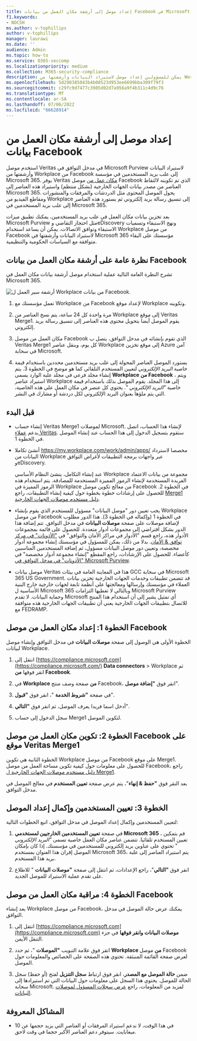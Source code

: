 ```yaml
---
title: إعداد موصل إلى أرشفة مكان العمل من بيانات Facebook في Microsoft 365
f1.keywords:
- NOCSH
ms.author: v-tophillips
author: v-tophillips
manager: laurawi
ms.date: ''
audience: Admin
ms.topic: how-to
ms.service: O365-seccomp
ms.localizationpriority: medium
ms.collection: M365-security-compliance
description: يمكن للمسؤولين إعداد موصل لاستيراد البيانات وأرشفتها من Workplace من Facebook، والتي تتم أرشفتها على موقع Veritas's Merge1، إلى Microsoft 365. يتطلب إعداد موصل العمل مع Veritas يتيح لك هذا الموصل أرشفة البيانات من مصادر بيانات الجهات الخارجية في Microsoft 365 حتى تتمكن من استخدام ميزات التوافق مثل الاحتجاز القانوني والبحث في المحتوى ونهج الاستبقاء لإدارة بيانات الجهات الخارجية لمؤسستك.
ms.openlocfilehash: 5d298385043b4b08523d953ee6699bba309f79f3
ms.sourcegitcommit: c29fc9d7477c3985d02d7a956a9f4b311c4d9c76
ms.translationtype: MT
ms.contentlocale: ar-SA
ms.lasthandoff: 07/06/2022
ms.locfileid: "66628914"
---
```

# <a name="set-up-a-connector-to-archive-workplace-from-facebook-data"></a>إعداد موصل إلى أرشفة مكان العمل من بيانات Facebook

استخدم موصل Veritas في مدخل التوافق في Microsoft Purview لاستيراد البيانات وأرشفتها من Workplace من Facebook إلى علب بريد المستخدمين في مؤسسة Microsoft 365. يوفر Veritas [مكان عمل من](https://globanet.com/workplace/) موصل Facebook الذي تم تكوينه لالتقاط العناصر من مصدر بيانات الجهات الخارجية (بشكل منتظم) واستيراد هذه العناصر إلى Microsoft 365. يحول الموصل المحتوى مثل الدردشات والمرفقات والمنشورات ومقاطع الفيديو من Workplace إلى تنسيق رسالة بريد إلكتروني ثم يستورد هذه العناصر إلى علب بريد المستخدمين في Microsoft 365.

بعد تخزين بيانات مكان العمل في علب بريد المستخدمين، يمكنك تطبيق ميزات Microsoft Purview مثل احتجاز التقاضي وeDiscovery ونهج الاستبقاء وتسميات الاستبقاء وتوافق الاتصالات. يمكن أن يساعد استخدام Workplace من موصل Facebook لاستيراد البيانات وأرشفتها في Microsoft 365 مؤسستك على البقاء متوافقة مع السياسات الحكومية والتنظيمية.

## <a name="overview-of-archiving-workplace-from-facebook-data"></a>نظرة عامة على أرشفة مكان العمل من بيانات Facebook

تشرح النظرة العامة التالية عملية استخدام موصل أرشفة بيانات مكان العمل في Microsoft 365.

![أرشفة سير العمل ل Workplace من بيانات Facebook.](../media/WorkplaceConnectorWorkflow.png)

1. تعمل مؤسستك مع Workplace من Facebook لإعداد موقع Workplace وتكوينه.

2. مرة واحدة كل 24 ساعة، يتم نسخ العناصر من Workplace إلى موقع Veritas Merge1. يقوم الموصل أيضا بتحويل محتوى هذه العناصر إلى تنسيق رسالة بريد إلكتروني.

3. مكان العمل من موصل Facebook الذي تقوم بإنشائه في مدخل التوافق، يتصل ب Veritas Merge1 كل يوم، وينقل عناصر Workplace إلى موقع تخزين Azure آمن في سحابة Microsoft.

4. يستورد الموصل العناصر المحولة إلى علب بريد مستخدمين محددين باستخدام قيمة خاصية *البريد الإلكتروني* لتعيين المستخدم التلقائي كما هو موضح في الخطوة 3. يتم إنشاء مجلد فرعي في مجلد علبة الوارد يسمى **Workplace من Facebook** ، ويتم استيراد عناصر Workplace إلى هذا المجلد. يقوم الموصل بذلك باستخدام قيمة خاصية *"البريد الإلكتروني* ". يحتوي كل عنصر في مكان العمل على هذه الخاصية، التي يتم ملؤها بعنوان البريد الإلكتروني لكل دردشة أو مشارك في النشر.

## <a name="before-you-begin"></a>قبل البدء

- إنشاء حساب Veritas Merge1 لموصلات Microsoft. لإنشاء هذا الحساب، اتصل بدعم [عملاء Veritas](https://globanet.com/ms-connectors-contact). ستقوم بتسجيل الدخول إلى هذا الحساب عند إنشاء الموصل في الخطوة 1.

- أنشئ تكاملا https://my.workplace.com/work/admin/apps/ مخصصا لاسترداد البيانات من Workplace عبر واجهات برمجة التطبيقات لأغراض التوافق وeDiscovery.

   عند إنشاء التكامل، ينشئ النظام الأساسي Workplace مجموعة من بيانات الاعتماد الفريدة المستخدمة لإنشاء الرموز المميزة المستخدمة للمصادقة. يتم استخدام هذه الرموز المميزة في Workplace من معالج تكوين موصل Facebook في الخطوة 2. للحصول على إرشادات خطوة بخطوة حول كيفية إنشاء التطبيقات، راجع [Merge1 دليل مستخدم موصلات الجهات الخارجية](https://docs.ms.merge1.globanetportal.com/Merge1%20Third-Party%20Connectors%20Workplace%20from%20Facebook%20User%20Guide%20.pdf).

- يجب تعيين دور "موصل البيانات" مسؤول للمستخدم الذي يقوم بإنشاء Workplace من موصل Facebook في الخطوة 1 (وإكماله في الخطوة 3). هذا الدور مطلوب لإضافة موصلات على صفحة **موصلات البيانات** في مدخل التوافق. تتم إضافة هذا الدور بشكل افتراضي إلى مجموعات أدوار متعددة. للحصول على قائمة بمجموعات الأدوار هذه، راجع قسم "الأدوار في مراكز الأمان والتوافق" في ["الأذونات" في مركز توافق & الأمان](../security/office-365-security/permissions-in-the-security-and-compliance-center.md#roles-in-the-security--compliance-center). بدلا من ذلك، يمكن للمسؤول في مؤسستك إنشاء مجموعة أدوار مخصصة، وتعيين دور موصل البيانات مسؤول، ثم إضافة المستخدمين المناسبين كأعضاء. للحصول على الإرشادات، راجع المقطع "إنشاء مجموعة أدوار مخصصة" في ["الأذونات" في مدخل التوافق في Microsoft Purview](microsoft-365-compliance-center-permissions.md#create-a-custom-role-group).

- موصل بيانات Veritas هذا في المعاينة العامة في بيئات GCC في سحابة Microsoft 365 US Government. قد تتضمن تطبيقات وخدمات الجهات الخارجية تخزين بيانات العملاء في مؤسستك وإرسالها ومعالجتها على أنظمة تابعة لجهات خارجية خارج البنية الأساسية ل Microsoft 365 وبالتالي لا تغطيها التزامات Microsoft Purview وحماية البيانات. لا تقدم Microsoft أي تمثيل يشير إلى أن استخدام هذا المنتج للاتصال بتطبيقات الجهات الخارجية يعني أن تطبيقات الجهات الخارجية هذه متوافقة مع FEDRAMP.

## <a name="step-1-set-up-the-workplace-from-facebook-connector"></a>الخطوة 1: إعداد مكان العمل من موصل Facebook

الخطوة الأولى هي الوصول إلى صفحة **موصلات البيانات** في مدخل التوافق وإنشاء موصل لبيانات Workplace.

1. انتقل إلى [https://compliance.microsoft.com](https://compliance.microsoft.com/) **Data connectors** >  Workplace ثم انقر فوقها **من Facebook**.

2. في **Workplace من** صفحة وصف منتج Facebook، انقر فوق **"إضافة موصل**".

3. في صفحة **"شروط الخدمة** "، انقر فوق **"قبول**".

4. أدخل اسما فريدا يعرف الموصل، ثم انقر فوق **"التالي**".

5. سجل الدخول إلى حساب Merge1 لتكوين الموصل.

## <a name="step-2-configure-the-workplace-from-facebook-connector-on-the-veritas-merge1-site"></a>الخطوة 2: تكوين مكان العمل من موصل Facebook على موقع Veritas Merge1

الخطوة الثانية هي تكوين Workplace من موصل Facebook على موقع Merge1. للحصول على معلومات حول كيفية تكوين مساحة العمل من موصل Facebook، راجع [دليل مستخدم موصلات الجهات الخارجية ل Merge1](https://docs.ms.merge1.globanetportal.com/Merge1%20Third-Party%20Connectors%20Workplace%20from%20Facebook%20User%20Guide%20.pdf).

بعد النقر فوق **"حفظ & إنهاء**"، يتم عرض صفحة **تعيين المستخدم** في معالج الموصل في مدخل التوافق.

## <a name="step-3-map-users-and-complete-the-connector-setup"></a>الخطوة 3: تعيين المستخدمين وإكمال إعداد الموصل

لتعيين المستخدمين وإكمال إعداد الموصل في مدخل التوافق، اتبع الخطوات التالية:

1. في صفحة **تعيين المستخدمين الخارجيين لمستخدمي Microsoft 365** ، قم بتمكين تعيين المستخدم تلقائيا. تتضمن عناصر مكان العمل خاصية تسمى *"البريد الإلكتروني* " تحتوي على عناوين بريد إلكتروني للمستخدمين في مؤسستك. إذا كان بإمكان الموصل إقران هذا العنوان بمستخدم Microsoft 365، يتم استيراد العناصر إلى علبة بريد هذا المستخدم.

2. انقر فوق **"التالي**"، راجع الإعدادات، ثم انتقل إلى صفحة **"موصلات البيانات** " للاطلاع على تقدم عملية الاستيراد للموصل الجديد.

## <a name="step-4-monitor-the-workplace-from-facebook-connector"></a>الخطوة 4: مراقبة مكان العمل من موصل Facebook

بعد إنشاء Workplace من موصل Facebook، يمكنك عرض حالة الموصل في مدخل التوافق.

1. انتقل إلى [https://compliance.microsoft.com](https://compliance.microsoft.com) **موصلات البيانات وانقر فوقها** في جزء التنقل الأيمن.

2. انقر فوق علامة التبويب **"الموصلات** "، ثم حدد **Workplace من** موصل Facebook لعرض صفحة القائمة المنبثقة. تحتوي هذه الصفحة على الخصائص والمعلومات حول الموصل.

3. ضمن **حالة الموصل مع المصدر**، انقر فوق ارتباط **سجل التنزيل** لفتح (أو حفظ) سجل الحالة للموصل. يحتوي هذا السجل على معلومات حول البيانات التي تم استيرادها إلى سحابة Microsoft. لمزيد من المعلومات، راجع [عرض سجلات المسؤول لموصلات البيانات](data-connector-admin-logs.md).

## <a name="known-issues"></a>المشاكل المعروفة

- في هذا الوقت، لا ندعم استيراد المرفقات أو العناصر التي يزيد حجمها عن 10 ميغابايت. سيتوفر دعم العناصر الأكبر حجما في وقت لاحق.